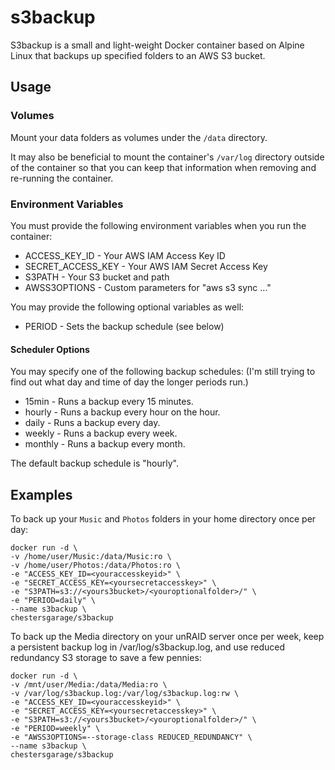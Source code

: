 # s3backup

S3backup is a small and light-weight Docker container based on Alpine Linux
that backups up specified folders to an AWS S3 bucket.

## Usage

### Volumes
Mount your data folders as volumes under the `/data` directory.

It may also be beneficial to mount the container's `/var/log` directory outside
of the container so that you can keep that information when removing and
re-running the container.

### Environment Variables
You must provide the following environment variables when you run the
container:
- ACCESS_KEY_ID     - Your AWS IAM Access Key ID
- SECRET_ACCESS_KEY - Your AWS IAM Secret Access Key
- S3PATH            - Your S3 bucket and path
- AWSS3OPTIONS      - Custom parameters for "aws s3 sync ..."

You may provide the following optional variables as well:
- PERIOD - Sets the backup schedule (see below)

#### Scheduler Options
You may specify one of the following backup schedules:
(I'm still trying to find out what day and time of day the longer periods run.)
- 15min   - Runs a backup every 15 minutes.
- hourly  - Runs a backup every hour on the hour.
- daily   - Runs a backup every day.
- weekly  - Runs a backup every week.
- monthly - Runs a backup every month.

The default backup schedule is "hourly".

## Examples

To back up your `Music` and `Photos` folders in your home directory once per day:

```
docker run -d \
-v /home/user/Music:/data/Music:ro \
-v /home/user/Photos:/data/Photos:ro \
-e "ACCESS_KEY_ID=<youraccesskeyid>" \
-e "SECRET_ACCESS_KEY=<yoursecretaccesskey>" \
-e "S3PATH=s3://<yours3bucket>/<youroptionalfolder>/" \
-e "PERIOD=daily" \
--name s3backup \
chestersgarage/s3backup
```

To back up the Media directory on your unRAID server once per week, keep a
persistent backup log in /var/log/s3backup.log, and use reduced redundancy
S3 storage to save a few pennies:

```
docker run -d \
-v /mnt/user/Media:/data/Media:ro \
-v /var/log/s3backup.log:/var/log/s3backup.log:rw \
-e "ACCESS_KEY_ID=<youraccesskeyid>" \
-e "SECRET_ACCESS_KEY=<yoursecretaccesskey>" \
-e "S3PATH=s3://<yours3bucket>/<youroptionalfolder>/" \
-e "PERIOD=weekly" \
-e "AWSS3OPTIONS=--storage-class REDUCED_REDUNDANCY" \
--name s3backup \
chestersgarage/s3backup
```
